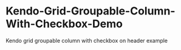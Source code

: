 # Kendo-Grid-Groupable-Column-With-Checkbox-Demo
Kendo grid groupable column with checkbox on header example
